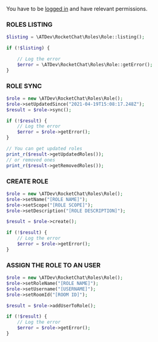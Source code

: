 You have to be [logged in](https://github.com/alekseykuleshov/rocket-chat#login) and have relevant permissions.

### ROLES LISTING

```php
$listing = \ATDev\RocketChat\Roles\Role::listing();

if (!$listing) {

	// Log the error
	$error = \ATDev\RocketChat\Roles\Role::getError();
}
```

### ROLE SYNC
```php
$role = new \ATDev\RocketChat\Roles\Role();
$role->setUpdatedSince("2021-04-19T15:08:17.248Z");
$result = $role->sync();

if (!$result) {
	// Log the error
	$error = $role->getError();
}

// You can get updated roles
print_r($result->getUpdatedRoles());
// or removed ones
print_r($result->getRemovedRoles());
```

### CREATE ROLE
```php
$role = new \ATDev\RocketChat\Roles\Role();
$role->setName("[ROLE NAME]");
$role->setScope("[ROLE SCOPE]");
$role->setDescription("[ROLE DESCRIPTION]");

$result = $role->create();

if (!$result) {
	// Log the error
	$error = $role->getError();
}
```

### ASSIGN THE ROLE TO AN USER
```php
$role = new \ATDev\RocketChat\Roles\Role();
$role->setRoleName("[ROLE NAME]");
$role->setUsername("[USERNAME]");
$role->setRoomId("[ROOM ID]");

$result = $role->addUserToRole();

if (!$result) {
	// Log the error
	$error = $role->getError();
}
```